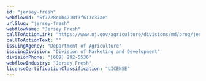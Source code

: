 ```yaml
---
id: "jersey-fresh"
webflowId: "5f7728e1b4710f3f613c37ae"
urlSlug: "jersey-fresh"
webflowName: "Jersey Fresh"
callToActionLink: "https://www.nj.gov/agriculture/divisions/md/prog/jerseyfresh.html"
callToActionText: ""
issuingAgency: "Department of Agriculture"
issuingDivision: "Division of Marketing and Development"
divisionPhone: "(609) 292-5536"
webflowIndustry: "Jersey Fresh"
licenseCertificationClassification: "LICENSE"
---
```

